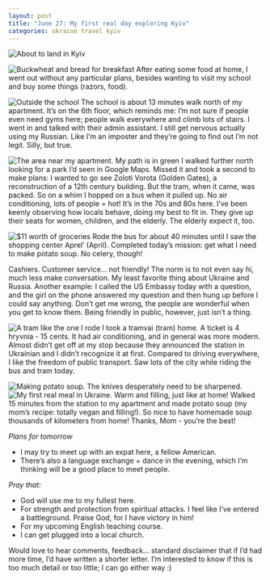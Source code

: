 ```yaml
---
layout: post
title: "June 27: My first real day exploring Kyiv"
categories: ukraine travel kyiv
---
```


![About to land in Kyiv](Image%2028-06-2018,%2007-49.jpeg)

![Buckwheat and bread for breakfast](Image%2028-06-2018,%2007-51.jpeg)
After eating some food at home, I went out without any particular plans, besides wanting to visit my school and buy some things (razors, food).

![Outside the school](Image%2028-06-2018,%2007-55.jpeg)
The school is about 13 minutes walk north of my apartment. It’s on the 6th floor, which reminds me: I’m not sure if people even need gyms here; people walk everywhere and climb lots of stairs. I went in and talked with their admin assistant. I still get nervous actually using my Russian. Like I’m an imposter and they’re going to find out I’m not legit. Silly, but true.

![The area near my apartment. My path is in green](Image%2028-06-2018,%2008-16.jpeg)
I walked further north looking for a park I’d seen in Google Maps. Missed it and took a second to make plans: I wanted to go see Zoloti Vorota (Golden Gates), a reconstruction of a 12th century building.
But the tram, when it came, was packed. So on a whim I hopped on a bus when it pulled up. No air conditioning, lots of people = hot! It’s in the 70s and 80s here. I’ve been keenly observing how locals behave, doing my best to fit in. They give up their seats for women, children, and the elderly. The elderly expect it, too.

![$11 worth of groceries](Image%2028-06-2018,%2007-57.jpeg)
Rode the bus for about 40 minutes until I saw the shopping center Aprel’ (April). Completed today’s mission: get what I need to make potato soup. No celery, though!

Cashiers. Customer service... not friendly! The norm is to not even say hi, much less make conversation. My least favorite thing about Ukraine and Russia. Another example: I called the US Embassy today with a question, and the girl on the phone answered my question and then hung up before I could say anything. Don’t get me wrong, the people are wonderful when you get to know them. Being friendly in public, however, just isn’t a thing.

![A tram like the one I rode](Image%2028-06-2018,%2007-57-1.jpeg)
I took a tramvai (tram) home. A ticket is 4 hryvnia - 15 cents. It had air conditioning, and in general was more modern. Almost didn’t get off at my stop because they announced the station in Ukrainian and I didn’t recognize it at first. Compared to driving everywhere, I like the freedom of public transport. Saw lots of the city while riding the bus and tram today.

![Making potato soup. The knives desperately need to be sharpened.](Image%2028-06-2018,%2007-59.jpeg)
![My first real meal in Ukraine. Warm and filling, just like at home!](Image%2028-06-2018,%2008-00.jpeg)
Walked 15 minutes from the station to my apartment and made potato soup (my mom’s recipe: totally vegan and filling!). So nice to have homemade soup thousands of kilometers from home! Thanks, Mom - you’re the best!

_Plans for tomorrow_
- I may try to meet up with an expat here, a fellow American.
- There’s also a language exchange + dance in the evening, which I’m thinking will be a good place to meet people.

_Pray that:_
- God will use me to my fullest here.
- For strength and protection from spiritual attacks. I feel like I’ve entered a battleground. Praise God, for I have victory in him!
- For my upcoming English teaching course.
- I can get plugged into a local church.

Would love to hear comments, feedback... standard disclaimer that if I’d had more time, I’d have written a shorter letter. I’m interested to know if this is too much detail or too little; I can go either way :)

